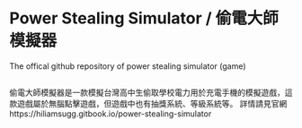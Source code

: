 # Power Stealing Simulator / 偷電大師模擬器
The offical github repository of power stealing simulator (game)
<p><input alt="" src="https://files.gitbook.com/v0/b/gitbook-x-prod.appspot.com/o/spaces%2FqTBaWd7iLffmVq5cugW6%2Fuploads%2FgDN0u0PSEkgwIgv2QX8E%2F20250404_163605_1_1.png?alt=media&amp;token=45e5e832-d2db-41c3-b516-30e53e26cd44" type="image" /></p>
偷電大師模擬器是一款模擬台灣高中生偷取學校電力用於充電手機的模擬遊戲，這款遊戲屬於無腦點擊遊戲，但遊戲中也有抽獎系統、等級系統等。
詳情請見官網 https://hiliamsugg.gitbook.io/power-stealing-simulator
